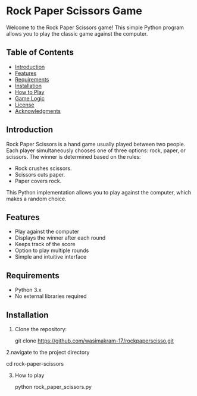 # Rock Paper Scissors Game

Welcome to the Rock Paper Scissors game! This simple Python program allows you to play the classic game against the computer.

## Table of Contents

- [Introduction](#introduction)
- [Features](#features)
- [Requirements](#requirements)
- [Installation](#installation)
- [How to Play](#how-to-play)
- [Game Logic](#game-logic)
- [License](#license)
- [Acknowledgments](#acknowledgments)

## Introduction

Rock Paper Scissors is a hand game usually played between two people. Each player simultaneously chooses one of three options: rock, paper, or scissors. The winner is determined based on the rules:
- Rock crushes scissors.
- Scissors cuts paper.
- Paper covers rock.

This Python implementation allows you to play against the computer, which makes a random choice.

## Features

- Play against the computer
- Displays the winner after each round
- Keeps track of the score
- Option to play multiple rounds
- Simple and intuitive interface

## Requirements

- Python 3.x
- No external libraries required

## Installation

1. Clone the repository:
   
   git clone https://github.com/wasimakram-17/rockpaperscisso.git


2.navigate to the project directory

   cd rock-paper-scissors

3. How to play

   python rock_paper_scissors.py

